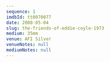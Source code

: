 ```yaml
---
sequence: 1
imdbId: tt0070077
date: 2008-05-04
slug: the-friends-of-eddie-coyle-1973
medium: 35mm
venue: AFI Silver
venueNotes: null
mediumNotes: null
---
```

